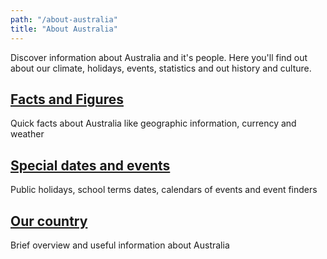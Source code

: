 ```yaml
---
path: "/about-australia"
title: "About Australia"
---
```


Discover information about Australia and it's people. Here you'll find out about our climate,
holidays, events, statistics and out history and culture.

## [Facts and Figures](https://www.australia.gov.au/about-australia/facts-and-figures)

Quick facts about Australia like geographic information, currency and weather

## [Special dates and events](https://www.australia.gov.au/about-australia/special-dates-and-events)

Public holidays, school terms dates, calendars of events and event finders

## [Our country](https://www.australia.gov.au/about-australia/our-country)

Brief overview and useful information about Australia

